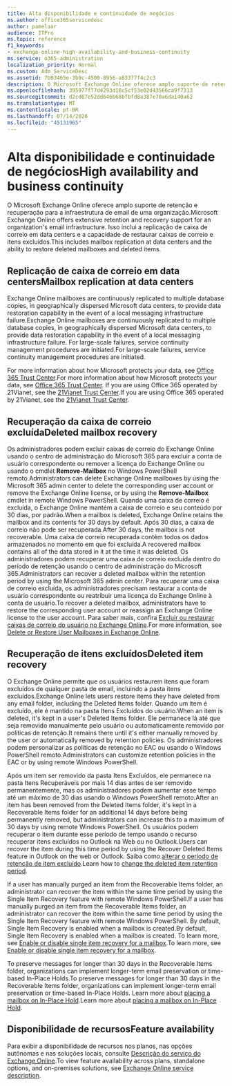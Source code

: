 ```yaml
---
title: Alta disponibilidade e continuidade de negócios
ms.author: office365servicedesc
author: pamelaar
audience: ITPro
ms.topic: reference
f1_keywords:
- exchange-online-high-availability-and-business-continuity
ms.service: o365-administration
localization_priority: Normal
ms.custom: Adm_ServiceDesc
ms.assetid: 7b03465e-3b9c-4500-8956-a83377f4c2c3
description: O Microsoft Exchange Online oferece amplo suporte de retenção e recuperação para a infraestrutura de email de uma organização. Isso inclui a replicação de caixa de correio em data centers e a capacidade de restaurar caixas de correio e itens excluídos.
ms.openlocfilehash: 395977f77d4293d18c5cf53e02d43566ca9f7313
ms.sourcegitcommit: d2cd67e52dd646b68bfbfd8a387e70a6da140a62
ms.translationtype: MT
ms.contentlocale: pt-BR
ms.lasthandoff: 07/14/2020
ms.locfileid: "45131965"
---
```

# <a name="high-availability-and-business-continuity"></a><span data-ttu-id="05709-104">Alta disponibilidade e continuidade de negócios</span><span class="sxs-lookup"><span data-stu-id="05709-104">High availability and business continuity</span></span>

<span data-ttu-id="05709-105">O Microsoft Exchange Online oferece amplo suporte de retenção e recuperação para a infraestrutura de email de uma organização.</span><span class="sxs-lookup"><span data-stu-id="05709-105">Microsoft Exchange Online offers extensive retention and recovery support for an organization's email infrastructure.</span></span> <span data-ttu-id="05709-106">Isso inclui a replicação de caixa de correio em data centers e a capacidade de restaurar caixas de correio e itens excluídos.</span><span class="sxs-lookup"><span data-stu-id="05709-106">This includes mailbox replication at data centers and the ability to restore deleted mailboxes and deleted items.</span></span>
  
## <a name="mailbox-replication-at-data-centers"></a><span data-ttu-id="05709-107">Replicação de caixa de correio em data centers</span><span class="sxs-lookup"><span data-stu-id="05709-107">Mailbox replication at data centers</span></span>

<span data-ttu-id="05709-108">Exchange Online mailboxes are continuously replicated to multiple database copies, in geographically dispersed Microsoft data centers, to provide data restoration capability in the event of a local messaging infrastructure failure.</span><span class="sxs-lookup"><span data-stu-id="05709-108">Exchange Online mailboxes are continuously replicated to multiple database copies, in geographically dispersed Microsoft data centers, to provide data restoration capability in the event of a local messaging infrastructure failure.</span></span> <span data-ttu-id="05709-109">For large-scale failures, service continuity management procedures are initiated.</span><span class="sxs-lookup"><span data-stu-id="05709-109">For large-scale failures, service continuity management procedures are initiated.</span></span>
  
<span data-ttu-id="05709-110">For more information about how Microsoft protects your data, see [Office 365 Trust Center](https://go.microsoft.com/fwlink/p/?LinkId=299135).</span><span class="sxs-lookup"><span data-stu-id="05709-110">For more information about how Microsoft protects your data, see [Office 365 Trust Center](https://go.microsoft.com/fwlink/p/?LinkId=299135).</span></span> <span data-ttu-id="05709-111">If you are using Office 365 operated by 21Vianet, see the [21Vianet Trust Center](https://www.21vbluecloud.com/office365/trustcenter/onlineservices.mdl).</span><span class="sxs-lookup"><span data-stu-id="05709-111">If you are using Office 365 operated by 21Vianet, see the [21Vianet Trust Center](https://www.21vbluecloud.com/office365/trustcenter/onlineservices.mdl).</span></span>
  
## <a name="deleted-mailbox-recovery"></a><span data-ttu-id="05709-112">Recuperação da caixa de correio excluída</span><span class="sxs-lookup"><span data-stu-id="05709-112">Deleted mailbox recovery</span></span>

<span data-ttu-id="05709-113">Os administradores podem excluir caixas de correio do Exchange Online usando o centro de administração do Microsoft 365 para excluir a conta de usuário correspondente ou remover a licença do Exchange Online ou usando o cmdlet **Remove-Mailbox** no Windows PowerShell remoto.</span><span class="sxs-lookup"><span data-stu-id="05709-113">Administrators can delete Exchange Online mailboxes by using the Microsoft 365 admin center to delete the corresponding user account or remove the Exchange Online license, or by using the **Remove-Mailbox** cmdlet in remote Windows PowerShell.</span></span> <span data-ttu-id="05709-114">Quando uma caixa de correio é excluída, o Exchange Online mantém a caixa de correio e seu conteúdo por 30 dias, por padrão.</span><span class="sxs-lookup"><span data-stu-id="05709-114">When a mailbox is deleted, Exchange Online retains the mailbox and its contents for 30 days by default.</span></span> <span data-ttu-id="05709-115">Após 30 dias, a caixa de correio não pode ser recuperada.</span><span class="sxs-lookup"><span data-stu-id="05709-115">After 30 days, the mailbox is not recoverable.</span></span> <span data-ttu-id="05709-116">Uma caixa de correio recuperada contém todos os dados armazenados no momento em que foi excluída.</span><span class="sxs-lookup"><span data-stu-id="05709-116">A recovered mailbox contains all of the data stored in it at the time it was deleted.</span></span> <span data-ttu-id="05709-117">Os administradores podem recuperar uma caixa de correio excluída dentro do período de retenção usando o centro de administração do Microsoft 365.</span><span class="sxs-lookup"><span data-stu-id="05709-117">Administrators can recover a deleted mailbox within the retention period by using the Microsoft 365 admin center.</span></span> <span data-ttu-id="05709-118">Para recuperar uma caixa de correio excluída, os administradores precisam restaurar a conta de usuário correspondente ou reatribuir uma licença do Exchange Online à conta de usuário.</span><span class="sxs-lookup"><span data-stu-id="05709-118">To recover a deleted mailbox, administrators have to restore the corresponding user account or reassign an Exchange Online license to the user account.</span></span> <span data-ttu-id="05709-119">Para saber mais, confira [Excluir ou restaurar caixas de correio do usuário no Exchange Online](https://go.microsoft.com/fwlink/p/?LinkId=286992).</span><span class="sxs-lookup"><span data-stu-id="05709-119">For more information, see [Delete or Restore User Mailboxes in Exchange Online](https://go.microsoft.com/fwlink/p/?LinkId=286992).</span></span>
  
## <a name="deleted-item-recovery"></a><span data-ttu-id="05709-120">Recuperação de itens excluídos</span><span class="sxs-lookup"><span data-stu-id="05709-120">Deleted item recovery</span></span>

<span data-ttu-id="05709-121">O Exchange Online permite que os usuários restaurem itens que foram excluídos de qualquer pasta de email, incluindo a pasta itens excluídos.</span><span class="sxs-lookup"><span data-stu-id="05709-121">Exchange Online lets users restore items they have deleted from any email folder, including the Deleted Items folder.</span></span> <span data-ttu-id="05709-122">Quando um item é excluído, ele é mantido na pasta Itens Excluídos do usuário.</span><span class="sxs-lookup"><span data-stu-id="05709-122">When an item is deleted, it's kept in a user's Deleted Items folder.</span></span> <span data-ttu-id="05709-123">Ele permanece lá até que seja removido manualmente pelo usuário ou automaticamente removido por políticas de retenção.</span><span class="sxs-lookup"><span data-stu-id="05709-123">It remains there until it's either manually removed by the user or automatically removed by retention policies.</span></span> <span data-ttu-id="05709-124">Os administradores podem personalizar as políticas de retenção no EAC ou usando o Windows PowerShell remoto.</span><span class="sxs-lookup"><span data-stu-id="05709-124">Administrators can customize retention policies in the EAC or by using remote Windows PowerShell.</span></span>
  
<span data-ttu-id="05709-125">Após um item ser removido da pasta Itens Excluídos, ele permanece na pasta Itens Recuperáveis por mais 14 dias antes de ser removido permanentemente, mas os administradores podem aumentar esse tempo até um máximo de 30 dias usando o Windows PowerShell remoto.</span><span class="sxs-lookup"><span data-stu-id="05709-125">After an item has been removed from the Deleted Items folder, it's kept in a Recoverable Items folder for an additional 14 days before being permanently removed, but administrators can increase this to a maximum of 30 days by using remote Windows PowerShell.</span></span> <span data-ttu-id="05709-126">Os usuários podem recuperar o item durante esse período de tempo usando o recurso recuperar itens excluídos no Outlook na Web ou no Outlook.</span><span class="sxs-lookup"><span data-stu-id="05709-126">Users can recover the item during this time period by using the Recover Deleted Items feature in Outlook on the web or Outlook.</span></span> <span data-ttu-id="05709-127">Saiba como [alterar o período de retenção de item excluído](https://go.microsoft.com/fwlink/p/?LinkId=286940).</span><span class="sxs-lookup"><span data-stu-id="05709-127">Learn how to [change the deleted item retention period](https://go.microsoft.com/fwlink/p/?LinkId=286940).</span></span>
  
<span data-ttu-id="05709-128">If a user has manually purged an item from the Recoverable Items folder, an administrator can recover the item within the same time period by using the Single Item Recovery feature with remote Windows PowerShell.</span><span class="sxs-lookup"><span data-stu-id="05709-128">If a user has manually purged an item from the Recoverable Items folder, an administrator can recover the item within the same time period by using the Single Item Recovery feature with remote Windows PowerShell.</span></span> <span data-ttu-id="05709-129">By default, Single Item Recovery is enabled when a mailbox is created.</span><span class="sxs-lookup"><span data-stu-id="05709-129">By default, Single Item Recovery is enabled when a mailbox is created.</span></span> <span data-ttu-id="05709-130">To learn more, see [Enable or disable single item recovery for a mailbox](https://go.microsoft.com/fwlink/p/?LinkID=286941).</span><span class="sxs-lookup"><span data-stu-id="05709-130">To learn more, see [Enable or disable single item recovery for a mailbox](https://go.microsoft.com/fwlink/p/?LinkID=286941).</span></span>
  
<span data-ttu-id="05709-131">To preserve messages for longer than 30 days in the Recoverable Items folder, organizations can implement longer-term email preservation or time-based In-Place Holds.</span><span class="sxs-lookup"><span data-stu-id="05709-131">To preserve messages for longer than 30 days in the Recoverable Items folder, organizations can implement longer-term email preservation or time-based In-Place Holds.</span></span> <span data-ttu-id="05709-132">Learn more about [placing a mailbox on In-Place Hold](https://go.microsoft.com/fwlink/p/?LinkId=271746).</span><span class="sxs-lookup"><span data-stu-id="05709-132">Learn more about [placing a mailbox on In-Place Hold](https://go.microsoft.com/fwlink/p/?LinkId=271746).</span></span>
  
## <a name="feature-availability"></a><span data-ttu-id="05709-133">Disponibilidade de recursos</span><span class="sxs-lookup"><span data-stu-id="05709-133">Feature availability</span></span>

<span data-ttu-id="05709-134">Para exibir a disponibilidade de recursos nos planos, nas opções autônomas e nas soluções locais, consulte [Descrição do serviço do Exchange Online](exchange-online-service-description.md).</span><span class="sxs-lookup"><span data-stu-id="05709-134">To view feature availability across plans, standalone options, and on-premises solutions, see [Exchange Online service description](exchange-online-service-description.md).</span></span>
  